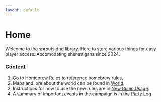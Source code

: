 ```yaml
---
layout: default
---
```

# Home
Welcome to the sprouts dnd library. Here to store various things for easy player access.
Accomodating shenanigans since 2024.

### Content
1. Go to [Homebrew Rules](articles/homebrew_rules.md) to reference homebrew rules.
2. Maps and lore about the world can be found in [World](articles/world_info.md).
3. Instructions for how to use the new rules are in [New Rules Usage](articles/new_rules.md).
4. A summary of important events in the campaign is in the [Party Log](articles/party_log.md)
